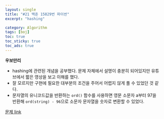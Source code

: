 ```yaml
---
layout: single
title: "#21 백준 15829번 파이썬"
excerpt: "hashing"

category: Algorithm
tags: [boj]
toc: true
toc_sticky: true
toc_ads: true
---
```


**우보만리**

- hashing에 관련된 개념을 공부했다. 문제 자체에서 설명이 충분히 되어있지만 유튜브에서 짧은 영상을 보고 이해를 했다.
- 잘 모르지만 구현에 필요한 대부분의 조건을 주어서 어렵지 않게 풀 수 있었던 것 같다.
- 문자열의 유니코드값을 반환하는 `ord()` 함수를 사용하면 영문 소문자 a부터 97을 반환해 `ord(string) - 96`으로 소문자 문자열을 숫자로 변환할 수 있었다.

[문제 link](https://www.acmicpc.net/problem/15829)

<script src="https://gist.github.com/hyeonchan523/5966313607b769c43f35e393acc6d8be.js"></script>